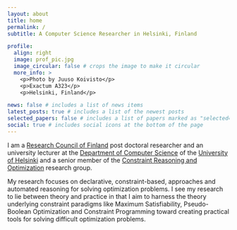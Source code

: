 ```yaml
---
layout: about
title: home
permalink: /
subtitle: A Computer Science Researcher in Helsinki, Finland

profile:
  align: right
  image: prof_pic.jpg
  image_circular: false # crops the image to make it circular
  more_info: >
    <p>Photo by Juuso Koivisto</p>
    <p>Exactum A323</p>
    <p>Helsinki, Finland</p>

news: false # includes a list of news items
latest_posts: true # includes a list of the newest posts
selected_papers: false # includes a list of papers marked as "selected={true}"
social: true # includes social icons at the bottom of the page
---
```


I am a [Research Council of Finland](https://www.aka.fi/en/) post doctoral researcher and an university lecturer at the [Department of Computer Science](https://www.helsinki.fi/en/faculty-science/faculty/computer-science) of the [University of Helsinki](https://www.helsinki.fi/en) and a senior member of the [Constraint Reasoning and Optimization](https://www.helsinki.fi/en/researchgroups/constraint-reasoning-and-optimization) research group.

My research focuses on declarative, constraint-based, approaches and automated reasoning for solving optimization problems. I see my research to lie between theory and practice in that I aim to harness the theory underlying constraint paradigms like Maximum Satisfiability, Pseudo-Boolean Optimization and Constraint Programming toward creating practical tools for solving difficult optimization problems.
